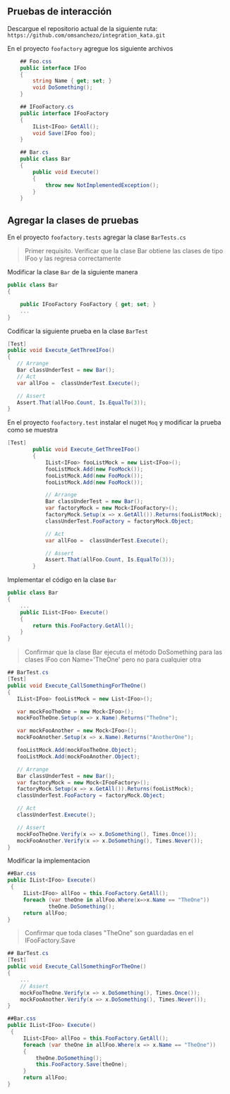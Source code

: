 
## Pruebas de interacción

Descargue el repositorio actual de la siguiente ruta: `https://github.com/omsanchezo/integration_kata.git`

En el proyecto  `foofactory` agregue los siguiente archivos

```csharp
    ## Foo.css
    public interface IFoo
    {
        string Name { get; set; }
        void DoSomething();
    }
```

```csharp
    ## IFooFactory.cs
    public interface IFooFactory
    {
        IList<IFoo> GetAll();
        void Save(IFoo foo);
    }
```

```csharp
    ## Bar.cs
    public class Bar
    {
        public void Execute()
        {
            throw new NotImplementedException();
        }
    }
```

## Agregar la clases de pruebas

En el proyecto `foofactory.tests` agregar la clase `BarTests.cs` 

> Primer requisito. Verificar que la clase Bar obtiene las clases de tipo IFoo y las regresa correctamente

Modificar la clase `Bar` de la siguiente manera

```csharp
public class Bar
{

    public IFooFactory FooFactory { get; set; }
    ...   
}
```

Codificar la siguiente prueba en la clase `BarTest`

```csharp
[Test]
public void Execute_GetThreeIFoo()
{
   // Arrange
   Bar classUnderTest = new Bar();
   // Act
   var allFoo =  classUnderTest.Execute();

   // Assert
   Assert.That(allFoo.Count, Is.EqualTo(3));
}
```

En el proyecto  `foofactory.test` instalar el nuget `Moq` y modificar la prueba como se muestra

```csharp
[Test]
        public void Execute_GetThreeIFoo()
        {
            IList<IFoo> fooListMock = new List<IFoo>();
            fooListMock.Add(new FooMock());
            fooListMock.Add(new FooMock());
            fooListMock.Add(new FooMock());

            // Arrange
            Bar classUnderTest = new Bar();
            var factoryMock = new Mock<IFooFactory>();
            factoryMock.Setup(x => x.GetAll()).Returns(fooListMock);
            classUnderTest.FooFactory = factoryMock.Object;

            // Act
            var allFoo =  classUnderTest.Execute();

            // Assert
            Assert.That(allFoo.Count, Is.EqualTo(3));
        }
```

Implementar el código en la clase `Bar`

```csharp
public class Bar
{
	...
    public IList<IFoo> Execute()
    {
        return this.FooFactory.GetAll();
    }
}
```

> Confirmar que la clase Bar ejecuta el método DoSomething para las clases IFoo con Name='TheOne' pero no para cualquier otra

```csharp
## BarTest.cs
[Test]
public void Execute_CallSomethingForTheOne()
{
   IList<IFoo> fooListMock = new List<IFoo>();

   var mockFooTheOne = new Mock<IFoo>();
   mockFooTheOne.Setup(x => x.Name).Returns("TheOne");

   var mockFooAnother = new Mock<IFoo>();
   mockFooAnother.Setup(x => x.Name).Returns("AnotherOne");

   fooListMock.Add(mockFooTheOne.Object);
   fooListMock.Add(mockFooAnother.Object);

   // Arrange
   Bar classUnderTest = new Bar();
   var factoryMock = new Mock<IFooFactory>();
   factoryMock.Setup(x => x.GetAll()).Returns(fooListMock);
   classUnderTest.FooFactory = factoryMock.Object;

   // Act
   classUnderTest.Execute();

   // Assert
   mockFooTheOne.Verify(x => x.DoSomething(), Times.Once());
   mockFooAnother.Verify(x => x.DoSomething(), Times.Never());
}
```
Modificar la implementacion 

```csharp
##Bar.css
public IList<IFoo> Execute()
 {
     IList<IFoo> allFoo = this.FooFactory.GetAll();
     foreach (var theOne in allFoo.Where(x=>x.Name == "TheOne"))
             theOne.DoSomething();
     return allFoo;
}
```

> Confirmar que toda clases "TheOne" son guardadas en el IFooFactory.Save

```csharp
## BarTest.cs
[Test]
public void Execute_CallSomethingForTheOne()
{
	...
	// Assert
	mockFooTheOne.Verify(x => x.DoSomething(), Times.Once());
	mockFooAnother.Verify(x => x.DoSomething(), Times.Never());
}
```
```csharp
##Bar.css
public IList<IFoo> Execute()
 {
     IList<IFoo> allFoo = this.FooFactory.GetAll();
     foreach (var theOne in allFoo.Where(x => x.Name == "TheOne"))
     {
         theOne.DoSomething();
         this.FooFactory.Save(theOne);
     }
     return allFoo;
}
```

